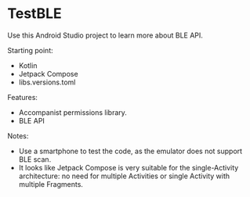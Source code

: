 # TestBLE
Use this Android Studio project to learn more about BLE API.

Starting point:
- Kotlin
- Jetpack Compose
- libs.versions.toml

Features:
- Accompanist permissions library.
- BLE API

Notes:
- Use a smartphone to test the code, as the emulator does not support BLE scan.
- It looks like Jetpack Compose is very suitable for the single-Activity architecture: no need for multiple Activities or single Activity with multiple Fragments.